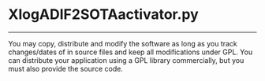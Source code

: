 # XlogADIF2SOTAactivator.py #
---

You may copy, distribute and modify the software as long as you track 
changes/dates of in source files and keep all modifications under GPL. 
You can distribute your application using a GPL library commercially, 
but you must also provide the source code.